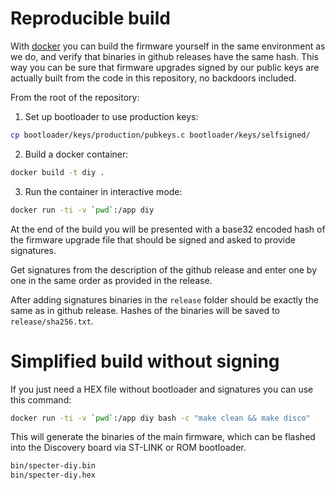 # Reproducible build

With [docker](https://docs.docker.com/get-docker/) you can build the firmware yourself in the same environment as we do, and verify that binaries in github releases have the same hash. This way you can be sure that firmware upgrades signed by our public keys are actually built from the code in this repository, no backdoors included.

From the root of the repository:

1. Set up bootloader to use production keys:

```sh
cp bootloader/keys/production/pubkeys.c bootloader/keys/selfsigned/
```

2. Build a docker container:

```sh
docker build -t diy .
```

3. Run the container in interactive mode:

```sh
docker run -ti -v `pwd`:/app diy
```

At the end of the build you will be presented with a base32 encoded hash of the firmware upgrade file that should be signed and asked to provide signatures.

Get signatures from the description of the github release and enter one by one in the same order as provided in the release.

After adding signatures binaries in the `release` folder should be exactly the same as in github release. Hashes of the binaries will be saved to `release/sha256.txt`.

# Simplified build without signing

If you just need a HEX file without bootloader and signatures you can use this command:

```sh
docker run -ti -v `pwd`:/app diy bash -c "make clean && make disco"
```

This will generate the binaries of the main firmware, which can be flashed into the Discovery board via ST-LINK or ROM bootloader.

```txt
bin/specter-diy.bin
bin/specter-diy.hex
```
